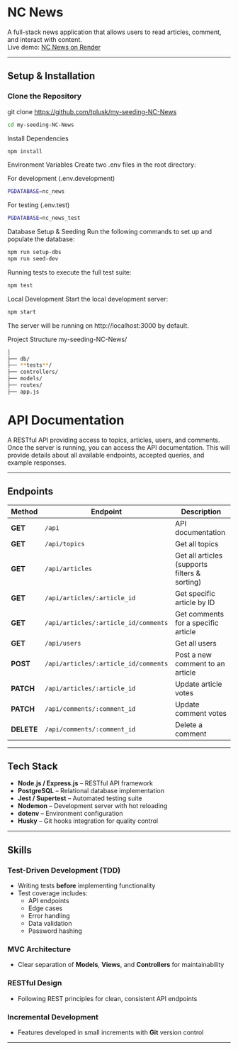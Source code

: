 # NC News

A full-stack news application that allows users to read articles, comment, and interact with content.  
Live demo: [NC News on Render](https://my-seeding-nc-news.onrender.com)

---

## Setup & Installation

### Clone the Repository

git clone https://github.com/tplusk/my-seeding-NC-News

```bash
cd my-seeding-NC-News
```

Install Dependencies

```bash
npm install
```

Environment Variables
Create two .env files in the root directory:

For development (.env.development)

```bash
PGDATABASE=nc_news
```

For testing (.env.test)

```bash
PGDATABASE=nc_news_test
```

Database Setup & Seeding
Run the following commands to set up and populate the database:

```bash
npm run setup-dbs
npm run seed-dev
```

Running tests to execute the full test suite:

```bash
npm test
```

Local Development
Start the local development server:

```bash
npm start
```

The server will be running on http://localhost:3000 by default.

Project Structure
my-seeding-NC-News/

```bash
│
├── db/
├── **tests**/
├── controllers/
├── models/
├── routes/
├── app.js
```

# API Documentation

A RESTful API providing access to topics, articles, users, and comments. Once the server is running, you can access the API documentation. This will provide details about all available endpoints, accepted queries, and example responses.

---

## Endpoints

| Method     | Endpoint                             | Description                                   |
| ---------- | ------------------------------------ | --------------------------------------------- |
| **GET**    | `/api`                               | API documentation                             |
| **GET**    | `/api/topics`                        | Get all topics                                |
| **GET**    | `/api/articles`                      | Get all articles (supports filters & sorting) |
| **GET**    | `/api/articles/:article_id`          | Get specific article by ID                    |
| **GET**    | `/api/articles/:article_id/comments` | Get comments for a specific article           |
| **GET**    | `/api/users`                         | Get all users                                 |
| **POST**   | `/api/articles/:article_id/comments` | Post a new comment to an article              |
| **PATCH**  | `/api/articles/:article_id`          | Update article votes                          |
| **PATCH**  | `/api/comments/:comment_id`          | Update comment votes                          |
| **DELETE** | `/api/comments/:comment_id`          | Delete a comment                              |

---

## Tech Stack

- **Node.js / Express.js** – RESTful API framework
- **PostgreSQL** – Relational database implementation
- **Jest / Supertest** – Automated testing suite
- **Nodemon** – Development server with hot reloading
- **dotenv** – Environment configuration
- **Husky** – Git hooks integration for quality control

---

## Skills

### **Test-Driven Development (TDD)**

- Writing tests **before** implementing functionality
- Test coverage includes:
  - API endpoints
  - Edge cases
  - Error handling
  - Data validation
  - Password hashing

### **MVC Architecture**

- Clear separation of **Models**, **Views**, and **Controllers** for maintainability

### **RESTful Design**

- Following REST principles for clean, consistent API endpoints

### **Incremental Development**

- Features developed in small increments with **Git** version control

---
